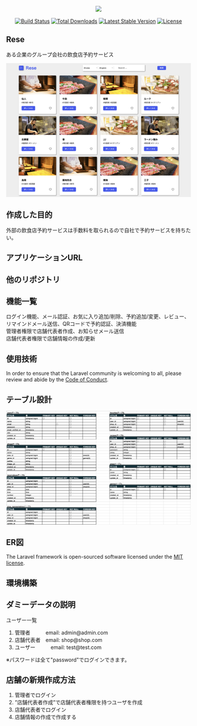 <p align="center"><a href="https://laravel.com" target="_blank"><img src="https://raw.githubusercontent.com/laravel/art/master/logo-lockup/5%20SVG/2%20CMYK/1%20Full%20Color/laravel-logolockup-cmyk-red.svg" width="400"></a></p>

<p align="center">
<a href="https://travis-ci.org/laravel/framework"><img src="https://travis-ci.org/laravel/framework.svg" alt="Build Status"></a>
<a href="https://packagist.org/packages/laravel/framework"><img src="https://img.shields.io/packagist/dt/laravel/framework" alt="Total Downloads"></a>
<a href="https://packagist.org/packages/laravel/framework"><img src="https://img.shields.io/packagist/v/laravel/framework" alt="Latest Stable Version"></a>
<a href="https://packagist.org/packages/laravel/framework"><img src="https://img.shields.io/packagist/l/laravel/framework" alt="License"></a>
</p>

## Rese

ある企業のグループ会社の飲食店予約サービス

<img src="/images/Rese_Top.png" width="600">

## 作成した目的

外部の飲食店予約サービスは手数料を取られるので自社で予約サービスを持ちたい。


## アプリケーションURL

## 他のリポジトリ

## 機能一覧

ログイン機能、メール認証、お気に入り追加/削除、予約追加/変更、レビュー、<br/>
リマインドメール送信、QRコードで予約認証、決済機能 <br/>
管理者権限で店舗代表者作成、お知らせメール送信<br/>
店舗代表者権限で店舗情報の作成/更新

## 使用技術

In order to ensure that the Laravel community is welcoming to all, please review and abide by the [Code of Conduct](https://laravel.com/docs/contributions#code-of-conduct).

## テーブル設計

<img src="/images/table.png" width="600">

## ER図

The Laravel framework is open-sourced software licensed under the [MIT license](https://opensource.org/licenses/MIT).

## 環境構築

## ダミーデータの説明

ユーザー一覧
<ol>
    <li>管理者　　　email: admin@admin.com</li>
    <li>店舗代表者　email: shop@shop.com</li>
    <li>ユーザー　　　email: test@test.com</li>
</ol>
※パスワードは全て"password"でログインできます。

## 店舗の新規作成方法

<ol>
    <li>管理者でログイン</li>
    <li>”店舗代表者作成”で店舗代表者権限を持つユーザを作成</li>
    <li>店舗代表者でログイン</li>
    <li>店舗情報の作成で作成する</li>
</ol>
